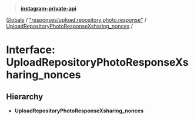 > **[instagram-private-api](../README.md)**

[Globals](../globals.md) / ["responses/upload.repository.photo.response"](../modules/_responses_upload_repository_photo_response_.md) / [UploadRepositoryPhotoResponseXsharing_nonces](_responses_upload_repository_photo_response_.uploadrepositoryphotoresponsexsharing_nonces.md) /

# Interface: UploadRepositoryPhotoResponseXsharing_nonces

## Hierarchy

* **UploadRepositoryPhotoResponseXsharing_nonces**